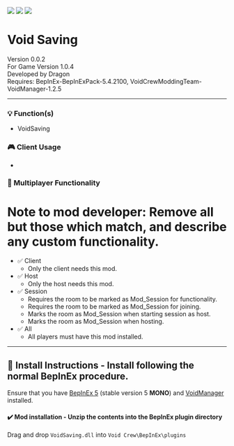 [![](https://img.shields.io/badge/-Void_Crew_Modding_Team-111111?style=just-the-label&logo=github&labelColor=24292f)](https://github.com/Void-Crew-Modding-Team)
![](https://img.shields.io/badge/Game%20Version-1.0.4-111111?style=flat&labelColor=24292f&color=111111)
[![](https://img.shields.io/discord/1180651062550593536.svg?&logo=discord&logoColor=ffffff&style=flat&label=Discord&labelColor=24292f&color=111111)](https://discord.gg/g2u5wpbMGu "Void Crew Modding Discord")

# Void Saving

Version 0.0.2  
For Game Version 1.0.4  
Developed by Dragon  
Requires:  BepInEx-BepInExPack-5.4.2100, VoidCrewModdingTeam-VoidManager-1.2.5


---------------------

### 💡 Function(s)

- VoidSaving

### 🎮 Client Usage

- 

### 👥 Multiplayer Functionality

# Note to mod developer: Remove all but those which match, and describe any custom functionality.
- ✅ Client
  - Only the client needs this mod.
- ✅ Host
  - Only the host needs this mod.
- ✅ Session
  - Requires the room to be marked as Mod_Session for functionality.
  - Requires the room to be marked as Mod_Session for joining.
  - Marks the room as Mod_Session when starting session as host.
  - Marks the room as Mod_Session when hosting.
- ✅ All
  - All players must have this mod installed.

---------------------

## 🔧 Install Instructions - **Install following the normal BepInEx procedure.**

Ensure that you have [BepInEx 5](https://thunderstore.io/c/void-crew/p/BepInEx/BepInExPack/) (stable version 5 **MONO**) and [VoidManager](https://thunderstore.io/c/void-crew/p/VoidCrewModdingTeam/VoidManager/) installed.

#### ✔️ Mod installation - **Unzip the contents into the BepInEx plugin directory**

Drag and drop `VoidSaving.dll` into `Void Crew\BepInEx\plugins`
